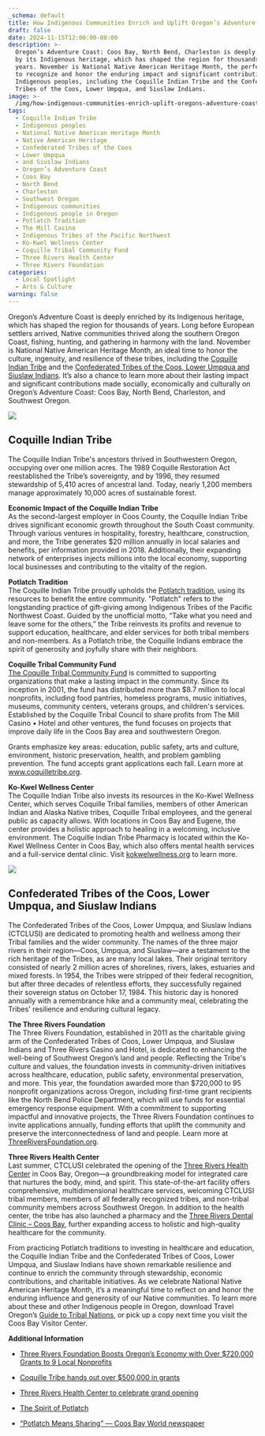```yaml
---
_schema: default
title: How Indigenous Communities Enrich and Uplift Oregon’s Adventure Coast
draft: false
date: 2024-11-15T12:00:00-08:00
description: >-
  Oregon’s Adventure Coast: Coos Bay, North Bend, Charleston is deeply enriched
  by its Indigenous heritage, which has shaped the region for thousands of
  years. November is National Native American Heritage Month, the perfect time
  to recognize and honor the enduring impact and significant contributions of
  Indigenous peoples, including the Coquille Indian Tribe and the Confederated
  Tribes of the Coos, Lower Umpqua, and Siuslaw Indians.
image: >-
  /img/how-indigenous-communities-enrich-uplift-oregons-adventure-coast-blog-695x322-jpg.jpg
tags:
  - Coquille Indian Tribe
  - Indigenous peoples
  - National Native American Heritage Month
  - Native American Heritage
  - Confederated Tribes of the Coos
  - Lower Umpqua
  - and Siuslaw Indians
  - Oregon’s Adventure Coast
  - Coos Bay
  - North Bend
  - Charleston
  - Southwest Oregon
  - Indigenous communities
  - Indigenous people in Oregon
  - Potlatch Tradition
  - The Mill Casino
  - Indigenous Tribes of the Pacific Northwest
  - Ko-Kwel Wellness Center
  - Coquille Tribal Community Fund
  - Three Rivers Health Center
  - Three Rivers Foundation
categories:
  - Local Spotlight
  - Arts & Culture
warning: false
---
```

Oregon’s Adventure Coast is deeply enriched by its Indigenous heritage, which has shaped the region for thousands of years. Long before European settlers arrived, Native communities thrived along the southern Oregon Coast, fishing, hunting, and gathering in harmony with the land. November is National Native American Heritage Month, an ideal time to honor the culture, ingenuity, and resilience of these tribes, including the [Coquille Indian Tribe](https://www.oregonsadventurecoast.com/tribal-heritage-coquilles/) and the [Confederated Tribes of the Coos, Lower Umpqua and Siuslaw Indians](https://www.oregonsadventurecoast.com/tribal-heritage-confederated/). It’s also a chance to learn more about their lasting impact and significant contributions made socially, economically and culturally on Oregon’s Adventure Coast: Coos Bay, North Bend, Charleston, and Southwest Oregon.

![](/img/salmon-24-sm-4365.jpg)

## Coquille Indian Tribe

The Coquille Indian Tribe's ancestors thrived in Southwestern Oregon, occupying over one million acres. The 1989 Coquille Restoration Act reestablished the Tribe’s sovereignty, and by 1996, they resumed stewardship of 5,410 acres of ancestral land. Today, nearly 1,200 members manage approximately 10,000 acres of sustainable forest.

**Economic Impact of the Coquille Indian Tribe**<br>As the second-largest employer in Coos County, the Coquille Indian Tribe drives significant economic growth throughout the South Coast community. Through various ventures in hospitality, forestry, healthcare, construction, and more, the Tribe generates $20 million annually in local salaries and benefits, per information provided in 2018. Additionally, their expanding network of enterprises injects millions into the local economy, supporting local businesses and contributing to the vitality of the region.

**Potlatch Tradition**<br>The Coquille Indian Tribe proudly upholds the [Potlatch tradition](https://www.coquilletribe.org/potlatch2/), using its resources to benefit the entire community. "Potlatch" refers to the longstanding practice of gift-giving among Indigenous Tribes of the Pacific Northwest Coast. Guided by the unofficial motto, “Take what you need and leave some for the others,” the Tribe reinvests its profits and revenue to support education, healthcare, and elder services for both tribal members and non-members. As a Potlatch tribe, the Coquille Indians embrace the spirit of generosity and joyfully share with their neighbors.

**Coquille Tribal Community Fund**<br>[The Coquille Tribal Community Fund](https://www.coquilletribe.org/3-30-coquille-tribal-community-fund/) is committed to supporting organizations that make a lasting impact in the community. Since its inception in 2001, the fund has distributed more than $8.7 million to local nonprofits, including food pantries, homeless programs, music initiatives, museums, community centers, veterans groups, and children's services. Established by the Coquille Tribal Council to share profits from The Mill Casino • Hotel and other ventures, the fund focuses on projects that improve daily life in the Coos Bay area and southwestern Oregon.

Grants emphasize key areas: education, public safety, arts and culture, environment, historic preservation, health, and problem gambling prevention. The fund accepts grant applications each fall. Learn more at [<u>www.coquilletribe.org</u>](http://www.coquilletribe.org).

**Ko-Kwel Wellness Center**<br>The Coquille Indian Tribe also invests its resources in the Ko-Kwel Wellness Center, which serves Coquille Tribal families, members of other American Indian and Alaska Native tribes, Coquille Tribal employees, and the general public as capacity allows. With locations in Coos Bay and Eugene, the center provides a holistic approach to healing in a welcoming, inclusive environment. The Coquille Indian Tribe Pharmacy is located within the Ko-Kwel Wellness Center in Coos Bay, which also offers mental health services and a full-service dental clinic. Visit [kokwelwellness.org](https://kokwelwellness.org/) to learn more.

![](/img/salmon-24-sm-4479-2-1.jpg)

## Confederated Tribes of the Coos, Lower Umpqua, and Siuslaw Indians

The Confederated Tribes of the Coos, Lower Umpqua, and Siuslaw Indians (CTCLUSI) are dedicated to promoting health and wellness among their Tribal families and the wider community. The names of the three major rivers in their region—Coos, Umpqua, and Siuslaw—are a testament to the rich heritage of the Tribes, as are many local lakes. Their original territory consisted of nearly 2 million acres of shorelines, rivers, lakes, estuaries and mixed forests. In 1954, the Tribes were stripped of their federal recognition, but after three decades of relentless efforts, they successfully regained their sovereign status on October 17, 1984. This historic day is honored annually with a remembrance hike and a community meal, celebrating the Tribes' resilience and enduring cultural legacy.

**The Three Rivers Foundation**<br>The Three Rivers Foundation, established in 2011 as the charitable giving arm of the Confederated Tribes of Coos, Lower Umpqua, and Siuslaw Indians and Three Rivers Casino and Hotel, is dedicated to enhancing the well-being of Southwest Oregon’s land and people. Reflecting the Tribe's culture and values, the foundation invests in community-driven initiatives across healthcare, education, public safety, environmental preservation, and more. This year, the foundation awarded more than $720,000 to 95 nonprofit organizations across Oregon, including first-time grant recipients like the North Bend Police Department, which will use funds for essential emergency response equipment. With a commitment to supporting impactful and innovative projects, the Three Rivers Foundation continues to invite applications annually, funding efforts that uplift the community and preserve the interconnectedness of land and people. Learn more at [ThreeRiversFoundation.org](https://www.threeriversfoundation.org/about).

**Three Rivers Health Center**<br>Last summer, CTCLUSI celebrated the opening of the [Three Rivers Health Center](https://threerivers.health/locations/coos-bay-oregon/three-rivers-health-center-coos-bay/) in Coos Bay, Oregon—a groundbreaking model for integrated care that nurtures the body, mind, and spirit. This state-of-the-art facility offers comprehensive, multidimensional healthcare services, welcoming CTCLUSI tribal members, members of all federally recognized tribes, and non-tribal community members across Southwest Oregon. In addition to the health center, the tribe has also launched a pharmacy and the [Three Rivers Dental Clinic – Coos Bay](https://threerivers.health/locations/coos-bay-oregon/three-rivers-dental-clinic-coos-bay/), further expanding access to holistic and high-quality healthcare for the community.

From practicing Potlatch traditions to investing in healthcare and education, the Coquille Indian Tribe and the Confederated Tribes of Coos, Lower Umpqua, and Siuslaw Indians have shown remarkable resilience and continue to enrich the community through stewardship, economic contributions, and charitable initiatives. As we celebrate National Native American Heritage Month, it’s a meaningful time to reflect on and honor the enduring influence and generosity of our Native communities. To learn more about these and other Indigenous people in Oregon, download Travel Oregon’s [Guide to Tribal Nations](https://traveloregon.com/places-to-go/tribal-nations/), or pick up a copy next time you visit the Coos Bay Visitor Center.

**Additional Information**

* [Three Rivers Foundation Boosts Oregon’s Economy with Over $720,000 Grants to 9 Local Nonprofits](https://ctclusi.org/three-rivers-foundation-boosts-oregons-economy-with-over-720000-grants-to-9-local-nonprofits/)
* [Coquille Tribe hands out over $500,000 in grants](https://theworldlink.com/news/local/coquille-tribe-hands-out-over-500-000-in-grants/article_e6f03b04-c45c-11ee-b1cd-dbb7e2f985ec.html)
* [Three Rivers Health Center to celebrate grand opening](https://ktvl.com/news/health/three-rivers-health-center-to-celebrate-grand-opening-saturday)
* [The Spirit of Potlatch](https://www.coquilletribe.org/potlatch2/)
* [“Potlatch Means Sharing” — Coos Bay World newspaper](https://theworldlink.com/potlatch-means-sharing-tribe-carries-on-ancestral-tradition-of-generosity/article_ad4a813d-0a1e-5777-b83b-ca279541b3a1.html)

  &nbsp;